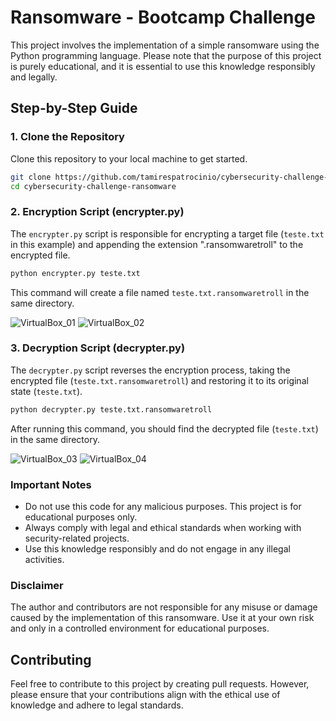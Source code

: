 # Ransomware - Bootcamp Challenge

This project involves the implementation of a simple ransomware using the Python programming language. Please note that the purpose of this project is purely educational, and it is essential to use this knowledge responsibly and legally.

## Step-by-Step Guide

### 1. Clone the Repository
Clone this repository to your local machine to get started.

```bash
git clone https://github.com/tamirespatrocinio/cybersecurity-challenge-ransomware.git
cd cybersecurity-challenge-ransomware
```

### 2. Encryption Script (encrypter.py)
The `encrypter.py` script is responsible for encrypting a target file (`teste.txt` in this example) and appending the extension ".ransomwaretroll" to the encrypted file.

```bash
python encrypter.py teste.txt
```

This command will create a file named `teste.txt.ransomwaretroll` in the same directory.

![VirtualBox_01](https://github.com/tamirespatrocinio/cybersecurity-challenge-ransomware/assets/73259410/0614e0fa-330c-4abf-bf42-8b531ad8fce0)
![VirtualBox_02](https://github.com/tamirespatrocinio/cybersecurity-challenge-ransomware/assets/73259410/b335f44a-4bee-4e10-8c81-0713daa21fb9)

### 3. Decryption Script (decrypter.py)
The `decrypter.py` script reverses the encryption process, taking the encrypted file (`teste.txt.ransomwaretroll`) and restoring it to its original state (`teste.txt`).

```bash
python decrypter.py teste.txt.ransomwaretroll
```

After running this command, you should find the decrypted file (`teste.txt`) in the same directory.

![VirtualBox_03](https://github.com/tamirespatrocinio/cybersecurity-challenge-ransomware/assets/73259410/d5b3b568-e7ea-4ff0-b51a-0e9d32ee2e24)
![VirtualBox_04](https://github.com/tamirespatrocinio/cybersecurity-challenge-ransomware/assets/73259410/dc1f1ebf-32a8-49ee-9af4-04e25e2eb2b8)

### Important Notes
- Do not use this code for any malicious purposes. This project is for educational purposes only.
- Always comply with legal and ethical standards when working with security-related projects.
- Use this knowledge responsibly and do not engage in any illegal activities.

### Disclaimer
The author and contributors are not responsible for any misuse or damage caused by the implementation of this ransomware. Use it at your own risk and only in a controlled environment for educational purposes.

## Contributing
Feel free to contribute to this project by creating pull requests. However, please ensure that your contributions align with the ethical use of knowledge and adhere to legal standards.

